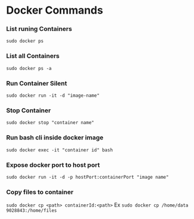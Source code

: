 # Docker Commands

### List runing Containers
`sudo docker ps`

### List all Containers
`sudo docker ps -a`


### Run Container Silent
`sudo docker run -it -d "image-name"`
### Stop Container
`sudo docker stop "container name"`

### Run bash cli inside docker image
`sudo docker exec -it "container id" bash`

### Expose docker port to host port
`sudo docker run -it -d -p hostPort:containerPort "image name"`

### Copy files to container
`sudo docker cp <path> containerId:<path>`
Ex
`sudo docker cp /home/data 9028843:/home/files`